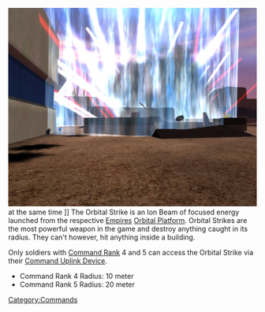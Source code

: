 ![](images/MassOS.jpg "fig:MassOS.jpg") at the same time \]\] The Orbital
Strike is an Ion Beam of focused energy launched from the respective
[Empires](../terminology/Empires.md) [Orbital
Platform](locations/Orbital_Platform.md). Orbital Strikes are the most
powerful weapon in the game and destroy anything caught in its radius.
They can't however, hit anything inside a building.

Only soldiers with [Command Rank](../terminology/Command_Rank.md) 4 and 5 can
access the Orbital Strike via their [Command Uplink
Device](../weapons/Command_Uplink_Device.md).

- Command Rank 4 Radius: 10 meter
- Command Rank 5 Radius: 20 meter

[Category:Commands](Category:Commands.md)
